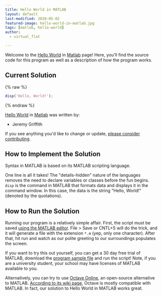 ```yaml
---
title: Hello World in MATLAB
layout: default
last-modified: 2020-05-02
featured-image: hello-world-in-matlab.jpg
tags: [matlab, hello-world]
author:
  - virtual_flat

---
```


Welcome to the [Hello World](https://sampleprograms.io/projects/hello-world) in [Matlab](https://sampleprograms.io/languages/matlab) page! Here, you'll find the source code for this program as well as a description of how the program works.

## Current Solution

{% raw %}

```matlab
disp('Hello, World!');
```

{% endraw %}

[Hello World](https://sampleprograms.io/projects/hello-world) in [Matlab](https://sampleprograms.io/languages/matlab) was written by:

- Jeremy Griffith

If you see anything you'd like to change or update, [please consider contributing](https://github.com/TheRenegadeCoder/sample-programs).

## How to Implement the Solution

Syntax in MATLAB is based on its MATLAB scripting language.

One line is all it takes! The "details-hidden" nature of the languages removes
the need to declare variables or classes before the fun begins. `disp` is the
command in MATLAB that formats data and displays it in the command window. In
this case, the data is the string "Hello, World!" (denoted by the
quotations).


## How to Run the Solution

Running our program is a relatively simple affair. First, the script must be
saved [using the MATLAB editor][1]. File > Save or CNTL+S will do the trick, and it
will generate a file with the extension `*.m` (yep, only one character). After
that, hit run and watch as our polite greeting to our surroundings populates
the screen.

If you want to try this out yourself, you can get a 30 day free trial of MATLAB,
download the [program sample file][4] and run the script! Note, if you are a
university student, your school may have licenses of MATLAB available to you.

Alternatively, you can try to use [Octave Online][2], an open-source alternative to
MATLAB. [According to its wiki page][3], Octave is mostly compatible with MATLAB.
In fact, our solution to Hello World in MATLAB works great.

[1]: https://www.mathworks.com/products/matlab-online.html
[2]: https://octave-online.net/
[3]: https://wiki.octave.org/GNU_Octave_Wiki
[4]: https://github.com/TheRenegadeCoder/sample-programs/blob/main/archive/m/matlab/hello_world.m

